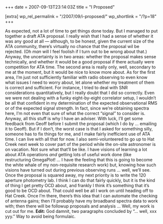 +++
date = 2007-09-13T23:14:03Z
title = "I Proposed"

[extra]
wp_rel_permalink = "/2007/09/i-proposed/"
wp_shortlink = "/?p=18"
+++

As expected, not a lot of time to get things done today. But I managed to put
together a draft ATA proposal. I really wish that I had a sense of whether it
was any good at all — although, to be honest, given the current size of the
ATA community, there’s virtually no chance that the proposal wil be rejected.
(Oh _man_ will I feel foolish if I turn out to be wrong about that.) Anyway,
the uncertainty is in two areas: whether the proposal makes sense technically,
and whether it would be a good proposal if there actually were competition for
ATA time. The second area is really only, well, secondary to me at the moment,
but it would be nice to know more about. As for the first area, I’m just not
sufficiently familiar with radio observing to even know what issues I need to
worry about, let alone whether my treatment of them is correct and sufficient.
For instance, I tried to deal with SNR considerations quantitatively, but I
really doubt that I did so correctly. Even we were not dealing with a funky
eight-by-eight correlator setup, I wouldn’t be all that confident in my
determination of the expected observational RMS or of the expected signal
strength. In fact, since we’re obtaining spectra here, I’m not even that sure
of what the correct “signal” to consider is. Anyway, all this stuff is why I
have an adviser. With luck, I’ll get some feedback from Geoff before I submit
the proposal (which I do by … emailing it to Geoff). But if I don’t, the worst
case is that I asked for something silly, someone has to fix things for me,
and I make fairly inefficient use of ATA time. I can live with all that for
now.  I also semi-volunteered to go up to Hat Creek next week to cover part of
the period while the on-site astronomer is on vacation. Not sure what that’ll
be like. I have visions of learning a lot about ATA operations _and_ getting
lots of useful work done (like restructuring OmegaPlot! … I have the feeling
that this is going to become the white whale of my non-requisite research
work) but, knowing how such visions have turned out during previous observing
runs … well, we’ll see.  Once the proposal is squared away, my next priority
is to write the 120 aperture photometry lab. I think I can do that fairly
quickly, but it is the kind of thing I get pretty OCD about, and frankly I
think it’s something that it’s good to be OCD about. That could well be all I
work on until heading off to Hat Creek. Once I’m there, there’s this idea that
I can automate the checking of antenna gains; then I’ll probably have my
broadband spectra data to work with; then there will be followup proposals and
analysis … Well, my work is cut out for me.  **Edit:** God damnit, two
paragraphs concluded by “… well, xxx yyy.” Way to avoid being formulaic.
